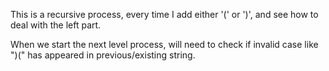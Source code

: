 
This is a recursive process, every time I add either '(' or ')', and see how to deal with the left part.   

When we start the next level process, will need to check if invalid case like ")(" has appeared in previous/existing string.   

 